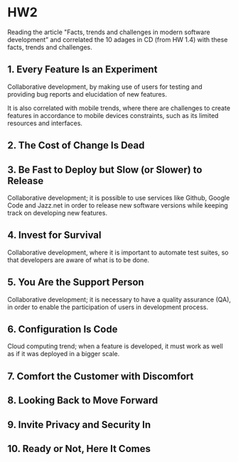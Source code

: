 # HW2
Reading the article "Facts, trends and challenges in modern software development” and correlated the 10 adages in CD (from HW 1.4) with these facts, trends and challenges.

## 1. Every Feature Is an Experiment
Collaborative development, by making use of users for testing and providing bug reports and elucidation of new features.

It is also correlated with mobile trends, where there are challenges to create features in accordance to mobile devices constraints, such as its limited resources and interfaces.

## 2. The Cost of Change Is Dead


## 3. Be Fast to Deploy but Slow (or Slower) to Release
Collaborative development; it is possible to use services like Github, Google Code and Jazz.net in order to release new software versions while keeping track on developing new features.

## 4. Invest for Survival
Collaborative development, where it is important to automate test suites, so that developers are aware of what is to be done.

## 5. You Are the Support Person
Collaborative development; it is necessary to have a quality assurance (QA), in order to enable the participation of users in development process.

## 6. Configuration Is Code
Cloud computing trend; when a feature is developed, it must work as well as if it was deployed in a bigger scale.

## 7. Comfort the Customer with Discomfort


## 8. Looking Back to Move Forward


## 9. Invite Privacy and Security In

## 10. Ready or Not, Here It Comes

